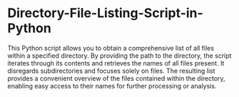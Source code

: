 # Directory-File-Listing-Script-in-Python

This Python script allows you to obtain a comprehensive list of all files within a specified directory. By providing the path to the directory, the script iterates through its contents and retrieves the names of all files present. It disregards subdirectories and focuses solely on files. The resulting list provides a convenient overview of the files contained within the directory, enabling easy access to their names for further processing or analysis. 
